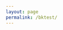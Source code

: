 ```yaml
---
layout: page
permalink: /bktest/
---
```


<!-- Begin BlueKai Tag -->
<iframe name="__bkframe" height="0" width="0" frameborder="0" style="display:none;position:absolute;clip:rect(0px 0px 0px 0px)" src="about:blank"></iframe>
<script type="text/javascript" src="http://tags.bkrtx.com/js/bk-coretag.js"></script>
<script type="text/javascript">

bk_doJSTag(26843, 4);

</script>
<!-- End BlueKai Tag -->
